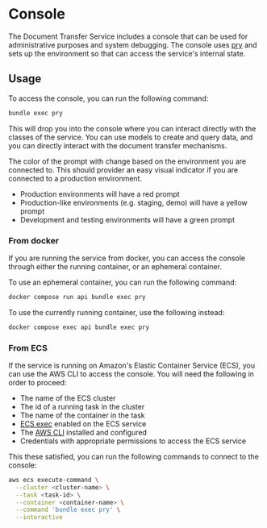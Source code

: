# Console

The Document Transfer Service includes a console that can be used for
administrative purposes and system debugging. The console uses [pry] and sets up
the environment so that can access the service's internal state.

## Usage

To access the console, you can run the following command:

```sh
bundle exec pry
```

This will drop you into the console where you can interact directly with the
classes of the service. You can use models to create and query data, and you can
directly interact with the document transfer mechanisms.

The color of the prompt with change based on the environment you are connected
to. This should provider an easy visual indicator if you are connected to a
production environment.

* Production environments will have a red prompt
* Production-like environments (e.g. staging, demo) will have a yellow prompt
* Development and testing environments will have a green prompt

### From docker

If you are running the service from docker, you can access the console through
either the running container, or an ephemeral container.

To use an ephemeral container, you can run the following command:

```bash
docker compose run api bundle exec pry
```

To use the currently running container, use the following instead:

```bash
docker compose exec api bundle exec pry
```

### From ECS

If the service is running on Amazon's Elastic Container Service (ECS), you can
use the AWS CLI to access the console. You will need the following in order to
proceed:

* The name of the ECS cluster
* The id of a running task in the cluster
* The name of the container in the task
* [ECS exec][ecs-exec] enabled on the ECS service
* The [AWS CLI][aws-cli] installed and configured
* Credentials with appropriate permissions to access the ECS service

This these satisfied, you can run the following commands to connect to the
console:

```bash
aws ecs execute-command \
  --cluster <cluster-name> \
  --task <task-id> \
  --container <container-name> \
  --command 'bundle exec pry' \
  --interactive
```

[aws-cli]: https://aws.amazon.com/cli/
[ecs-exec]: https://docs.aws.amazon.com/AmazonECS/latest/developerguide/ecs-exec.html
[pry]: https://github.com/pry/pry
